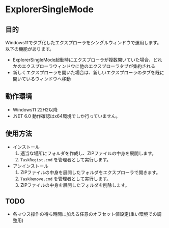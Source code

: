 # ExplorerSingleMode

## 目的

Windows11でタブ化したエクスプローラをシングルウィンドウで運用します。  
以下の機能があります。
- ExplorerSingleMode起動時にエクスプローラが複数開いていた場合、どれかのエクスプローラウィンドウに他のエクスプローラタブが集約される
- 新しくエクスプローラを開いた場合は、新しいエクスプローラのタブを既に開いているウィンドウへ移動

## 動作環境

- Windows11 22H2以降
- .NET 6.0
  動作確認はx64環境でしか行っていません。

## 使用方法

- インストール
  1. 適当な場所にフォルダを作成し、ZIPファイルの中身を展開します。
  1. `TaskRegist.cmd` を管理者として実行します。
- アンインストール  
  1. ZIPファイルの中身を展開したフォルダをエクスプローラで開きます。
  1. `TaskRemove.cmd` を管理者として実行します。
  1. ZIPファイルの中身を展開したフォルダを削除します。

## TODO

- 各マウス操作の待ち時間に加える任意のオフセット値設定(重い環境での調整用)
